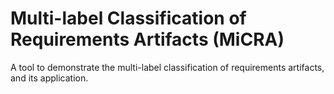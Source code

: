 # Multi-label Classification of Requirements Artifacts (MiCRA)

A tool to demonstrate the multi-label classification of requirements artifacts, and its application.